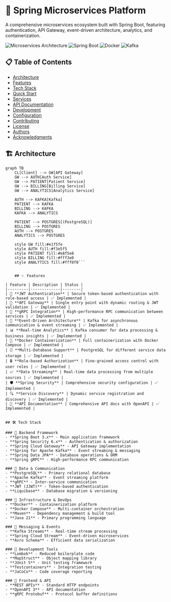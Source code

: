 # 🚀 Spring Microservices Platform

A comprehensive microservices ecosystem built with Spring Boot, featuring authentication, API Gateway, event-driven architecture, analytics, and containerization.

![Microservices Architecture](https://img.shields.io/badge/Architecture-Microservices-blue)
![Spring Boot](https://img.shields.io/badge/Spring-Boot-green)
![Docker](https://img.shields.io/badge/Docker-Containerized-blue)
![Kafka](https://img.shields.io/badge/Apache-Kafka-orange)


## 📋 Table of Contents
- [Architecture](#-architecture)
- [Features](#-features)
- [Tech Stack](#-tech-stack)
- [Quick Start](#-quick-start)
- [Services](#-services)
- [API Documentation](#-api-documentation)
- [Development](#-development)
- [Configuration](#-configuration)
- [Contributing](#-contributing)
- [License](#-license)
- [Authors](#-authors)
- [Acknowledgments](#-acknowledgments)


## 🏗️ Architecture

```mermaid
graph TB
    CL[Client] --> GW[API Gateway]
    GW --> AUTH[Auth Service]
    GW --> PATIENT[Patient Service]
    GW --> BILLING[Billing Service]
    GW --> ANALYTICS[Analytics Service]
    
    AUTH --> KAFKA[Kafka]
    PATIENT --> KAFKA
    BILLING --> KAFKA
    KAFKA --> ANALYTICS
    
    PATIENT --> POSTGRES[(PostgreSQL)]
    BILLING --> POSTGRES
    AUTH --> POSTGRES
    ANALYTICS --> POSTGRES
    
    style GW fill:#e1f5fe
    style AUTH fill:#f3e5f5
    style PATIENT fill:#e8f5e8
    style BILLING fill:#fff3e0
    style ANALYTICS fill:#fff0f0```


    ## ✨ Features

| Feature | Description | Status |
|---------|-------------|--------|
| 🔐 **JWT Authentication** | Secure token-based authentication with role-based access | ✅ Implemented |
| 🚪 **API Gateway** | Single entry point with dynamic routing & JWT validation | ✅ Implemented |
| 📡 **gRPC Integration** | High-performance RPC communication between services | ✅ Implemented |
| 🔄 **Event-Driven Architecture** | Kafka for asynchronous communication & event streaming | ✅ Implemented |
| 📊 **Real-time Analytics** | Kafka consumer for data processing & business insights | ✅ Implemented |
| 🐳 **Docker Containerization** | Full containerization with Docker Compose | ✅ Implemented |
| 🗄️ **Multi-Database Support** | PostgreSQL for different service data storage | ✅ Implemented |
| 🔒 **Role-based Authorization** | Fine-grained access control with user roles | ✅ Implemented |
| 📈 **Data Streaming** | Real-time data processing from multiple sources | ✅ Implemented |
| 🛡️ **Spring Security** | Comprehensive security configuration | ✅ Implemented |
| 🔍 **Service Discovery** | Dynamic service registration and discovery | ✅ Implemented |
| 📝 **API Documentation** | Comprehensive API docs with OpenAPI | ✅ Implemented |


## 🛠️ Tech Stack

### 🎯 Backend Framework
- **Spring Boot 3.x** - Main application framework
- **Spring Security 6.x** - Authentication & authorization
- **Spring Cloud Gateway** - API Gateway implementation
- **Spring for Apache Kafka** - Event streaming & messaging
- **Spring Data JPA** - Database operations & ORM
- **Spring gRPC** - High-performance RPC communication

### 💾 Data & Communication
- **PostgreSQL** - Primary relational database
- **Apache Kafka** - Event streaming platform
- **gRPC** - Inter-service communication
- **JWT (JJWT)** - Token-based authentication
- **Liquibase** - Database migration & versioning

### 🐳 Infrastructure & DevOps
- **Docker** - Containerization platform
- **Docker Compose** - Multi-container orchestration
- **Maven** - Dependency management & build tool
- **Java 21** - Primary programming language

### 📡 Messaging & Events
- **Kafka Streams** - Real-time stream processing
- **Spring Cloud Stream** - Event-driven microservices
- **Avro Schema** - Efficient data serialization

### 🔧 Development Tools
- **Lombok** - Reduced boilerplate code
- **MapStruct** - Object mapping library
- **JUnit 5** - Unit testing framework
- **Testcontainers** - Integration testing
- **JaCoCo** - Code coverage reporting

### 🎨 Frontend & API
- **REST APIs** - Standard HTTP endpoints
- **OpenAPI 3** - API documentation
- **gRPC Protobuf** - Protocol buffer definitions

